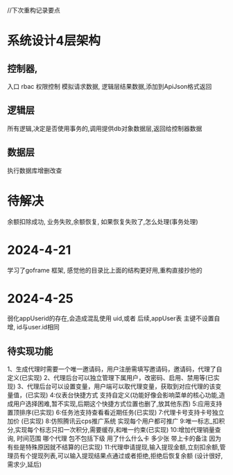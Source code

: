 //下次重构记录要点
# 系统设计4层架构
## 控制器,
入口 rbac 权限控制 模拟请求数据,  逻辑层结果数据,添加到ApiJson格式返回  
## 逻辑层
所有逻辑,决定是否使用事务的,调用提供db对象数据层,返回给控制器数据
## 数据层  
执行数据库增删改查
# 待解决
余额扣除成功, 业务失败,余额恢复, 如果恢复失败了,怎么处理(事务处理)

# 2024-4-21 
学习了goframe 框架, 感觉他的目录比上面的结构更好用,重构直接抄他的

# 2024-4-25
弱化appUserid的存在,会造成混乱使用 uid,或者 后续,appUser表 主键不设置自增, id与user.id相同


## 待实现功能
1、生成代理时需要一个唯一邀请码，用户注册需填写邀请码，邀请码，代理了自定义(已实现)
2、代理后台可以独立管理下属用户，改密码、启用、禁用等(已实现)
3、代理后台可以设置变量，用户端可以取代理变量，获取到对应代理的该变量值，(已实现)
4:仪表台快捷方式 支持自定义(功能好像会影响菜单的核心功能,造成用户选择困难,暂不实现,后期这个快捷方式位置也删了,放其他东西)
5:应用支持置顶排序(已实现)
6:任务池支持查看看近期任务(已实现)
7:代理卡号支持卡号独立加价 (已实现)
8:仿照腾讯云cps推广系统 实现每个用户都可推广
9:唯一标志_扣积分,实现每个标志只扣一次积分,需要缓存,和唯一约束(已实现)
10:增加代理销量查询, 时间范围 哪个代理 包不包括下级 用了什么什么卡 多少张 带上卡的备注 因为有些是特殊原因就不结算的(已实现)
11:代理申请提现,输入提现金额,立刻扣余额,管理员有个提现列表,可以输入提现结果点通过或者拒绝,拒绝后恢复余额 (设计很好,需求少,延后)
